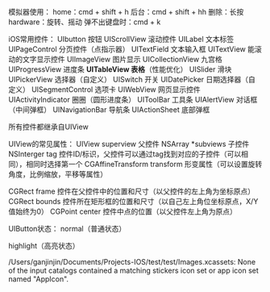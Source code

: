 模拟器使用：
home：cmd + shift + h
后台：cmd + shift + hh
删除：长按
hardware：旋转、摇动
弹不出键盘时：cmd + k

iOS常用控件：
UIbutton 按钮               UIScrollView 滚动控件
UILabel 文本标签             UIPageControl 分页控件（点指示器）
UITextField 文本输入框        UITextView 能滚动的文字显示控件
UIImageView 图片显示            UICollectionView 九宫格
UIProgressView 进度条          **UITableView 表格**（性能优化）
UISlider 滑块                   UIPickerView 选择器（自定义）
UISwitch 开关                   UIDatePicker 日期选择器（自定义）
UISegmentControl 选项卡         UIWebView 网页显示控件
UIActivityIndicator 圈圈（圆形进度条）        UIToolBar 工具条
UIAlertView 对话框（中间弹框）      UINavigationBar 导航条
UIActionSheet 底部弹框

所有控件都继承自UIView

UIView的常见属性：
UIView superview 父控件
NSArray *subviews 子控件
NSInterger tag 控件ID/标识，父控件可以通过tag找到对应的子控件（可以相同），相同时选择第一个
CGAffineTransform transform 形变属性（可以设置旋转角度，比例缩放，平移等属性）

CGRect frame 控件在父控件中的位置和尺寸（以父控件的左上角为坐标原点）
CGRect bounds 控件所在矩形框的位置和尺寸（以自己左上角位坐标原点，X/Y值始终为0）
CGPoint center 控件中点的位置（以父控件左上角为原点） 

UIButton状态：
normal（普通状态）

highlight（高亮状态）


/Users/ganjinjin/Documents/Projects-IOS/test/test/Images.xcassets: None of the input catalogs contained a matching stickers icon set or app icon set named  "AppIcon".